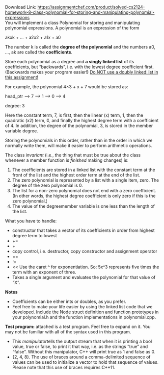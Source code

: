 Download Link: https://assignmentchef.com/product/solved-cs2124-homework-8-class-polynomial-for-storing-and-manipulating-polynomial-expressions
<br>
You will implement a class Polynomial for storing and manipulating polynomial expressions. A polynomial is an expression of the form

akxk + … + a2x2 + a1x + a0

The number k is called the <strong>degree of the polynomial</strong> and the numbers a0, …, ak are called the <strong>coefficients</strong>.

Store each polynomial as a degree and <strong>a singly linked list</strong> of its coefficients, but “backwards”, i.e. with the lowest degree coefficient first.  (Backwards makes your program easier!) <u>Do NOT use a doubly linked list in this assignment!</u>

For example, the polynomial 4×3 + x + 7 would be stored as:

head_ptr –&gt; 7 –&gt; 1 –&gt; 0 –&gt; 4

degree:  3

Here the constant term, 7, is first, then the linear (x) term, 1, then the quadratic (x2) term, 0, and finally the highest degree term with a coefficient of 4. In addition, the degree of the polynomial, 3, is stored in the member variable degree.

Storing the polynomials in this order, rather than in the order in which we normally write them, will make it easier to perform arithmetic operations.

The class <em>invariant</em> (i.e., the thing that must be true about the class whenever a member function is <em>finished</em> making changes) is:

<ol>

 <li>The coefficients are stored in a linked list with the constant term at the front of the list and the highest order term at the end of the list.</li>

 <li>The zero polynomial is represented by a list with a single item, zero. The degree of the zero polynomial is 0.</li>

 <li>The list for a non-zero polynomial does not end with a zero coefficient. (In other words, the highest degree coefficient is only zero if this is the zero polynomial.)</li>

 <li>The value of the degreemember variable is one less than the length of the list.</li>

</ol>

What you have to handle:

<ul>

 <li>constructor that takes a vector of its coefficients in order from highest degree term to lowest</li>

 <li>+=</li>

 <li>+</li>

 <li>copy control, i.e. destructor, copy constructor and assignment operator</li>

 <li>==</li>

 <li>!=</li>

 <li>&lt;&lt; Use the caret ^ for exponentiation. So: 5x^3 represents five times the term with an exponent of three.</li>

 <li>Takes a single argument and evaluates the polynomial for that value of “X”.</li>

</ul>

<strong>Notes</strong>

<ul>

 <li>Coefficients can be either ints or doubles, as you prefer.</li>

 <li>Feel free to make your life easier by using the linked list code that we developed. Include the Node struct definition and function prototypes in your polynomial.h and the function implementations in polynomial.cpp.</li>

</ul>

<strong>Test program:</strong> attached is a test program.  Feel free to expand on it.  You may not be familiar with all of the syntax used in this program.

<ul>

 <li> This <em>manipulator</em>tells the output stream that when it is printing a bool value, true or false, to print it that way, i.e. as the strings “true” and “false”.  Without this manipulator, C++ will print true as 1 and false as 0.</li>

 <li>{2, 4, 8}.  The use of braces around a comma-delimited sequence of values can be used to initialize a vector to hold that sequence of values.  Please note that this use of braces requires C++11.</li>

</ul>